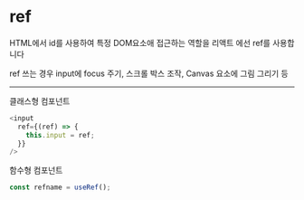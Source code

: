 # ref

HTML에서 id를 사용하여 특정 DOM요소애 접근하는 역할을 리액트 에선 ref를 사용합니다

ref 쓰는 경우
input에 focus 주기, 스크롤 박스 조작, Canvas 요소에 그림 그리기 등

---

클래스형 컴포넌트

```js
<input
  ref={(ref) => {
    this.input = ref;
  }}
/>
```

함수형 컴포넌트

```js
const refname = useRef();
```
